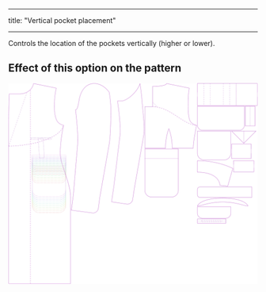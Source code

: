 - - -
title: "Vertical pocket placement"
- - -

Controls the location of the pockets vertically (higher or lower).

## Effect of this option on the pattern

![This image shows the effect of this option by superimposing several variants that have a different value for this option](carlton_pocketplacementvertical_sample.svg "Effect of this option on the pattern")
